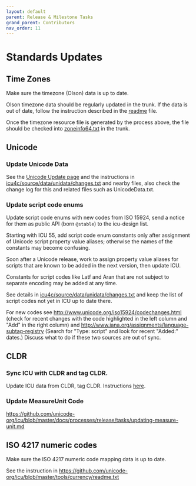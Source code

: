```yaml
---
layout: default
parent: Release & Milestone Tasks
grand_parent: Contributors
nav_order: 11
---
```


<!--
© 2021 and later: Unicode, Inc. and others.
License & terms of use: http://www.unicode.org/copyright.html
-->

# Standards Updates

## Time Zones

Make sure the timezone (Olson) data is up to date.

Olson timezone data should be regularly updated in the trunk. If the data is out
of date, follow the instruction described in the
[readme](https://github.com/unicode-org/icu-data/blob/master/tzdata/readme.txt)
file.

Once the timezone resource file is generated by the process above, the file
should be checked into
[zoneinfo64.txt](https://github.com/unicode-org/icu/blob/master/icu4c/source/data/misc/zoneinfo64.txt)
in the trunk.

## Unicode

### Update Unicode Data

See the [Unicode Update page](../../unicode-update.md) and the instructions in
[icu4c/source/data/unidata/changes.txt](https://github.com/unicode-org/icu/blob/master/icu4c/source/data/unidata/changes.txt)
and nearby files, also check the change log for this and related files such as
UnicodeData.txt.

### Update script code enums

Update script code enums with new codes from ISO 15924, send a notice for them
as public API (born `@stable`) to the icu-design list.

Starting with ICU 55, add script code enum constants only after assignment of
Unicode script property value aliases; otherwise the names of the constants may
become confusing.

Soon after a Unicode release, work to assign property value aliases for scripts
that are known to be added in the next version, then update ICU.

Constants for script codes like Latf and Aran that are not subject to separate
encoding may be added at any time.

See details in
[icu4c/source/data/unidata/changes.txt](https://github.com/unicode-org/icu/blob/master/icu4c/source/data/unidata/changes.txt)
and keep the list of script codes not yet in ICU up to date there.

For new codes see <http://www.unicode.org/iso15924/codechanges.html> (check for
recent changes with the code highlighted in the left column and "Add" in the
right column) and <http://www.iana.org/assignments/language-subtag-registry>
(Search for "Type: script" and look for recent "Added:" dates.) Discuss what to
do if these two sources are out of sync.

## CLDR

### Sync ICU with CLDR and tag CLDR.

Update ICU data from CLDR, tag CLDR. Instructions
[here](https://github.com/unicode-org/icu/blob/master/icu4c/source/data/cldr-icu-readme.txt).

### Update MeasureUnit Code

<https://github.com/unicode-org/icu/blob/master/docs/processes/release/tasks/updating-measure-unit.md>

## ISO 4217 numeric codes

Make sure the ISO 4217 numeric code mapping data is up to date.

See the instruction in
<https://github.com/unicode-org/icu/blob/master/tools/currency/readme.txt>
